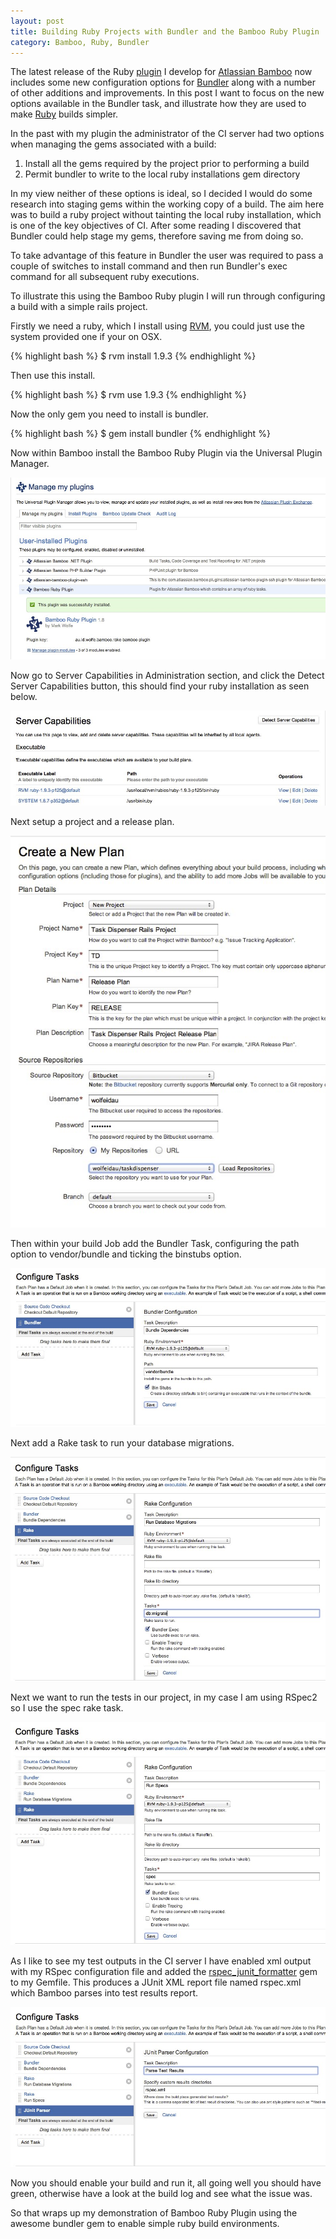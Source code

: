 ```yaml
---
layout: post
title: Building Ruby Projects with Bundler and the Bamboo Ruby Plugin
category: Bamboo, Ruby, Bundler
---
```


The latest release of the Ruby [plugin](https://marketplace.atlassian.com/plugins/au.id.wolfe.bamboo.rake-bamboo-plugin) I develop for [Atlassian Bamboo](http://atlassian.com/bamboo) now
includes some new configuration options for [Bundler](http://gembundler.com/) along with a number
of other additions and improvements. In this post I want to focus on the
new options available in the Bundler task, and illustrate how they are
used to make [Ruby](http://www.ruby-lang.org/en/) builds simpler.

In the past with my plugin the administrator of the CI server had two
options when managing the gems associated with a build:

1. Install all the gems required by the project prior to performing a build 
2. Permit bundler to write to the local ruby installations gem directory

In my view neither of these options is ideal, so I decided I would do some
research into staging gems within the working copy of a build. The aim
here was to build a ruby project without tainting the local ruby
installation, which is one of  the key objectives of CI. After some reading 
I discovered that Bundler could help stage my gems, therefore saving me
from doing so.

To take advantage of this feature in Bundler the user was
required to pass a couple of switches to install command and
then run Bundler's exec command for all subsequent ruby executions.

To illustrate this using the Bamboo Ruby plugin I will run through
configuring a build with a simple rails project.

Firstly we need a ruby,
which I install using [RVM](rvm.beginrescueend.com/), you could just use the system provided one if
your on OSX.

{% highlight bash %}
$ rvm install 1.9.3
{% endhighlight %}

Then use this install.

{% highlight bash %}
$ rvm use 1.9.3
{% endhighlight %}

Now the only gem you need to install is bundler.

{% highlight bash %}
$ gem install bundler
{% endhighlight %}

Now within Bamboo install the Bamboo Ruby Plugin via the Universal
Plugin Manager.

![Ruby Plugin Installed](/images/RubyPluginInstalled.jpg)

Now go to Server Capabilities in Administration section, and click the
Detect Server Capabilities button, this should find your ruby
installation as seen below.

![Ruby Server Capabilities](/images/RubyServerCapabilities.jpg)

Next setup a project and a release plan.

![Create Plan](/images/CreatePlan.jpg)

Then within your build Job add the Bundler Task, configuring the path
option to vendor/bundle and ticking the binstubs option.

![Bundle Task](/images/CreatePlanBundler.jpg)

Next add a Rake task to run your database migrations.

![Rake DB Migrate Task](/images/CreatePlanRakeDBMigrate.jpg)

Next we want to run the tests in our project, in my case I am using
RSpec2 so I use the spec rake task.

![Rake Run RSpec Task](/images/CreatePlanRakespecs.jpg)

As I like to see my test outputs in the CI server I have enabled xml
output with my RSpec configuration file and added the [rspec_junit_formatter](https://github.com/sj26/rspec_junit_formatter)
gem to my Gemfile. This produces a JUnit XML report file named
rspec.xml which Bamboo parses into test results report.

![JUnit Task](/images/CreatePlanTestResults.jpg)

Now you should enable your build and run it, all going well you should
have green, otherwise have a look at the build log and see what the
issue was.

So that wraps up my demonstration of Bamboo Ruby Plugin using the
awesome bundler gem to enable simple ruby build environments.
